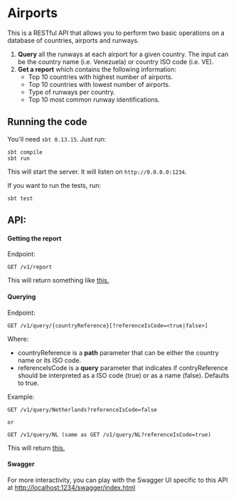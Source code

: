 # Airports

This is a RESTful API that allows you to perform two basic operations on a database of countries, airports and runways.

1. **Query** all the runways at each airport for a given country. The input can be the country name (i.e. Venezuela) or country ISO code (i.e. VE).
2. **Get a report** which contains the following information:
    - Top 10 countries with highest number of airports.
    - Top 10 countries with lowest number of airports.
    - Type of runways per country.
    - Top 10 most common runway identifications.
    
## Running the code

You'll need `sbt 0.13.15`. Just run:
    
```
sbt compile
sbt run
```
    
This will start the server. It will listen on `http://0.0.0.0:1234`.
    
If you want to run the tests, run:
    
```
sbt test
```
    
## API:
 
 #### Getting the report
 
 Endpoint:
 
 ```
 GET /v1/report
 ```
 
 This will return something like [this.](https://github.com/jesus-a-martinez-v/airports/blob/master/report.json)
 
 
 #### Querying
 
 Endpoint:
 
 
```
GET /v1/query/{countryReference}[?referenceIsCode=<true|false>]
```

Where:
    
* countryReference is a **path** parameter that can be either the country name or its ISO code.
* referenceIsCode is a **query** parameter that indicates if contryReference should be interpreted as a ISO code (true) or as a name (false). Defaults to true.

Example: 

```
GET /v1/query/Netherlands?referenceIsCode=false

or

GET /v1/query/NL (same as GET /v1/query/NL?referenceIsCode=true)

```

This will return [this.](https://github.com/jesus-a-martinez-v/airports/blob/master/query.json)

#### Swagger

For more interactivity, you can play with the Swagger UI specific to this API at [http://localhost:1234/swagger/index.html](http://localhost:1234/swagger/index.html)


